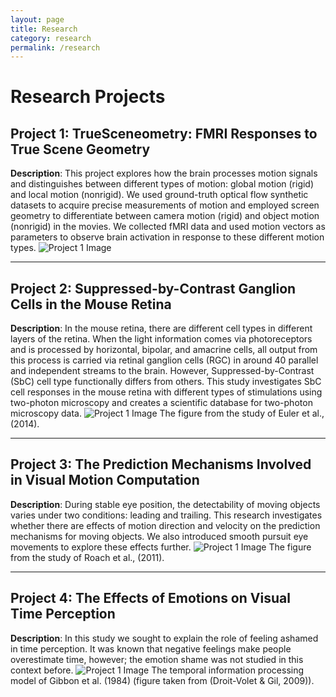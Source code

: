 ```yaml
---
layout: page
title: Research
category: research
permalink: /research
---
```


# Research Projects

## Project 1: TrueSceneometry: FMRI Responses to True Scene Geometry
**Description**: This project explores how the brain processes motion signals and distinguishes between different types of motion: global motion (rigid) and local motion (nonrigid). We used ground-truth optical flow synthetic datasets to acquire precise measurements of motion and employed screen geometry to differentiate between camera motion (rigid) and object motion (nonrigid) in the movies. We collected fMRI data and used motion vectors as parameters to observe brain activation in response to these different motion types. 
![Project 1 Image](https://alppekk.github.io/ekinci.github.io/assets/img/master.png)

---

## Project 2: Suppressed-by-Contrast Ganglion Cells in the Mouse Retina
**Description**: In the mouse retina, there are different cell types in different layers of the retina. When the light information comes via photoreceptors and is processed by horizontal, bipolar, and amacrine cells, all output from this process is carried via retinal ganglion cells (RGC) in around 40 parallel and independent streams to the brain. However, Suppressed-by-Contrast (SbC) cell type functionally differs from others. This study investigates SbC cell responses in the mouse retina with different types of stimulations using two-photon microscopy and creates a scientific database for two-photon microscopy data.
![Project 1 Image](https://alppekk.github.io/ekinci.github.io/assets/img/Picture_1.jpeg)
The figure from the study of Euler et al., (2014).

---

## Project 3: The Prediction Mechanisms Involved in Visual Motion Computation
**Description**: During stable eye position, the detectability of moving objects varies under two conditions: leading and trailing. This research investigates whether there are effects of motion direction and velocity on the prediction mechanisms for moving objects. We also introduced smooth pursuit eye movements to explore these effects further.
![Project 1 Image](https://alppekk.github.io/ekinci.github.io/assets/img/prediction.jpeg)
The figure from the study of Roach et al., (2011).

---

## Project 4: The Effects of Emotions on Visual Time Perception
**Description**: In this study we sought to explain the role of feeling ashamed in time perception. It was known that negative feelings make people overestimate time, however; the emotion shame was not studied in this context before. 
![Project 1 Image](https://alppekk.github.io/ekinci.github.io/assets/img/time.jpeg)
The temporal information processing model of Gibbon et al. (1984) (figure taken from (Droit-Volet & Gil, 2009)).



